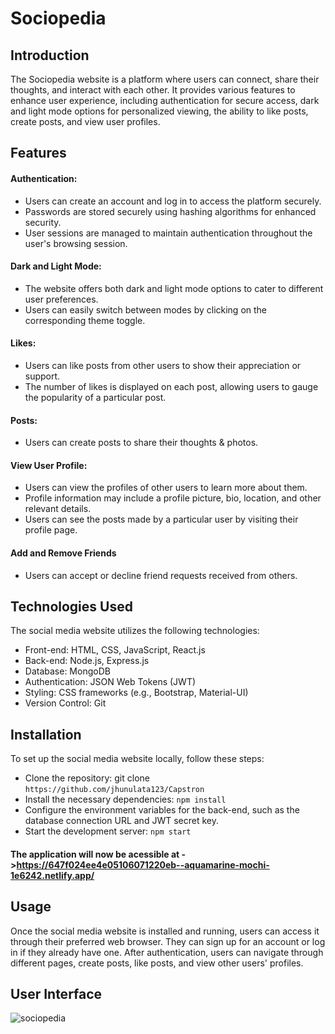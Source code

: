 # Sociopedia
## Introduction
The Sociopedia website is a platform where users can connect, share their thoughts, and interact with each other. 
It provides various features to enhance user experience, including authentication for secure access, dark and light
mode options for personalized viewing, the ability to like posts, create posts, and view user profiles.

## Features
#### Authentication:
* Users can create an account and log in to access the platform securely.
* Passwords are stored securely using hashing algorithms for enhanced security.
* User sessions are managed to maintain authentication throughout the user's browsing session.
 
####  Dark and Light Mode: 
* The website offers both dark and light mode options to cater to different user preferences.
* Users can easily switch between modes by clicking on the corresponding theme toggle.

#### Likes: 
* Users can like posts from other users to show their appreciation or support.
* The number of likes is displayed on each post, allowing users to gauge the popularity of a particular post.

#### Posts:
* Users can create posts to share their thoughts & photos.

#### View User Profile:
* Users can view the profiles of other users to learn more about them.
* Profile information may include a profile picture, bio, location, and other relevant details.
* Users can see the posts made by a particular user by visiting their profile page.

#### Add and Remove Friends
* Users can accept or decline friend requests received from others.

## Technologies Used
The social media website utilizes the following technologies:

* Front-end: HTML, CSS, JavaScript, React.js
* Back-end: Node.js, Express.js
* Database: MongoDB
* Authentication: JSON Web Tokens (JWT)
* Styling: CSS frameworks (e.g., Bootstrap, Material-UI)
* Version Control: Git

## Installation
To set up the social media website locally, follow these steps:

* Clone the repository: git clone `https://github.com/jhunulata123/Capstron`
* Install the necessary dependencies: `npm install`
* Configure the environment variables for the back-end, such as the database connection URL and JWT secret key.
* Start the development server: `npm start`
#### The application  will now be acessible at ->https://647f024ee4e05106071220eb--aquamarine-mochi-1e6242.netlify.app/

## Usage
Once the social media website is installed and running, users can access it through their preferred web browser.
They can sign up for an account or log in if they already have one. After authentication, users can navigate through 
different pages, create posts, like posts, and view other users' profiles.

## User Interface
![sociopedia](https://github.com/jhunulata123/Capstron/assets/120890878/2e469fd4-8c6c-422a-babe-8cd450454e1f)







